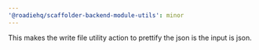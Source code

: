 ```yaml
---
'@roadiehq/scaffolder-backend-module-utils': minor
---
```


This makes the write file utility action to prettify the json is the input is json.
